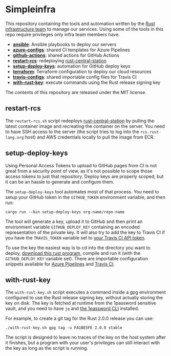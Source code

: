 # Simpleinfra

This repository containing the tools and automation written by the [Rust
infrastructure team][team] to manage our services. Using some of the tools in
this repo require privileges only infra team members have.

* [**ansible**](ansible/README.md): Ansible playbooks to deploy our servers
* [**azure-configs**](azure-configs/README.md): shared CI templates for Azure
  Pipelines
* [**github-actions**](github-actions/README.md): shared actions for GitHub
  Actions
* [**restart-rcs**](#restart-rcs): redeploying [rust-central-station][rcs]
* [**setup-deploy-keys**](#setup-deploy-keys): automation for GitHub deploy keys
* [**terraform**](terraform/README.md): Terraform configuration to deploy our
  cloud resources
* [**travis-configs**](travis-configs/README.md): shared importable config
  files for Travis CI
* [**with-rust-key**](#with-rust-key): execute commands using the Rust release
  signing key

The contents of this repository are released under the MIT license.

[team]: https://github.com/rust-lang/infra-team
[rcs]: https://github.com/rust-lang/rust-central-station

## restart-rcs

The `restart-rcs.sh` script redeploys [rust-central-station][rcs] by pulling
the latest container image and recreating the container on the server. You need
to have SSH access to the server (the script tries to log into the
`rcs.rust-lang.org` host) and AWS credentials locally to pull the image from
ECR.

## setup-deploy-keys

Using Personal Access Tokens to upload to GitHub pages from CI is not great
from a security point of view, as it's not possible to scope those access
tokens to just that repository. Deploy keys are properly scoped, but it can be
an hassle to generate and configure them.

The `setup-deploy-keys` tool automates most of that process. You need to setup
your GitHub token in the `GITHUB_TOKEN` environment variable, and then run:

```
cargo run --bin setup-deploy-keys org-name/repo-name
```

The tool will generate a key, upload it to GitHub and then print an environment
variable `GITHUB_DEPLOY_KEY` containing an encoded representation of the
private key. It will also try to add the key to Travis CI if you have the
`TRAVIS_TOKEN` variable set to [your Travis CI API token][travis-token].

To use the key the easiest way is to cd into the directory you want to deploy,
[download this rust program][setup-deploy-keys-deploy], compile and run it
(with the `GITHUB_DEPLOY_KEY` variable set). There are importable configuration
snippets available for [Azure Pipelines][setup-deploy-keys-azure] and [Travis
CI][setup-deploy-keys-travis].

[travis-token]: https://travis-ci.com/account/preferences
[setup-deploy-keys-deploy]: https://raw.githubusercontent.com/rust-lang/simpleinfra/master/setup-deploy-keys/src/deploy.rs
[setup-deploy-keys-azure]: https://github.com/rust-lang/simpleinfra/tree/master/azure-configs#static-websitesyml
[setup-deploy-keys-travis]: https://github.com/rust-lang/simpleinfra/blob/master/travis-configs/static-websites.yml

## with-rust-key

The `with-rust-key.sh` script executes a command inside a gpg environment
configured to use the Rust release signing key, without actually storing the
key on disk. The key is fetched at runtime from the 1password sensitive vault,
and you need to have `jq` and [the 1password CLI][1password-cli] installed.

For example, to create a git tag for the Rust 2.0.0 release you can use:

```
./with-rust-key.sh gpg tag -u FA1BE5FE 2.0.0 stable
```

The script is designed to leave no traces of the key on the host system after
it finishes, but a program with your user's privileges can still interact with
the key as long as the script is running.

[1password-cli]: https://support.1password.com/command-line-getting-started/
